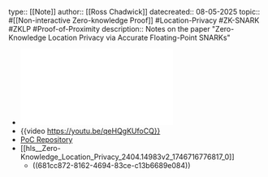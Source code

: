 type:: [[Note]]
author:: [[Ross Chadwick]]
datecreated:: 08-05-2025
topic:: #[[Non-interactive Zero-knowledge Proof]] #Location-Privacy #ZK-SNARK #ZKLP #Proof-of-Proximity
description:: Notes on the paper "Zero-Knowledge Location Privacy via Accurate Floating-Point SNARKs"

- ![Zero-Knowledge_Location_Privacy_2404.14983v2.pdf](../assets/Zero-Knowledge_Location_Privacy_2404.14983v2_1746716776817_0.pdf)
- {{video https://youtu.be/qeHQgKUfoCQ}}
- [PoC Repository](https://github.com/tumberger/zk-Location)
- [[hls__Zero-Knowledge_Location_Privacy_2404.14983v2_1746716776817_0]]
	- ((681cc872-8162-4694-83ce-c13b6689e084))